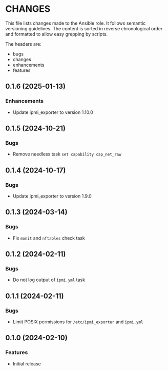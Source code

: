 # CHANGES

This file lists changes made to the Ansible role. It follows semantic versioning
guidelines. The content is sorted in reverse chronological order and formatted
to allow easy grepping by scripts.

The headers are:
- bugs
- changes
- enhancements
- features

## 0.1.6 (2025-01-13)

### Enhancements

- Update ipmi_exporter to version 1.10.0

## 0.1.5 (2024-10-21)

### Bugs

- Remove needless task `set capability cap_net_raw`

## 0.1.4 (2024-10-17)

### Bugs

- Update ipmi_exporter to version 1.9.0

## 0.1.3 (2024-03-14)

### Bugs

- Fix `monit` and `nftables` check task

## 0.1.2 (2024-02-11)

### Bugs

- Do not log output of `ipmi.yml` task

## 0.1.1 (2024-02-11)

### Bugs

- Limit POSIX permissions for `/etc/ipmi_exporter` and `ipmi.yml`

## 0.1.0 (2024-02-10)

### Features

- Initial release
